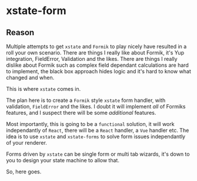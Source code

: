 # xstate-form

## Reason

Multiple attempts to get `xstate` and `Formik` to play nicely have resulted in a roll your own scenario. There are things I really like about Formik, it's Yup integration, FieldError, Validation and the likes. There are things I really dislike about Formik such as complex field dependant calculations are hard to implement, the black box approach hides logic and it's hard to know what changed and when.

This is where `xstate` comes in.

The plan here is to create a `Formik` style `xstate` form handler, with validation, `FieldError` and the likes. I doubt it will implement _all_ of Formiks features, and I suspect there will be some _additional_ features.

Most importantly, this is going to be a `functional` solution, it will work independantly of `React`, there will be a `React` handler, a `Vue` handler etc. The idea is to use `xstate` and `xstate-forms` to solve form issues independantly of your renderer.

Forms driven by `xstate` can be single form or multi tab wizards, it's down to you to design your state machine to allow that.

So, here goes.
